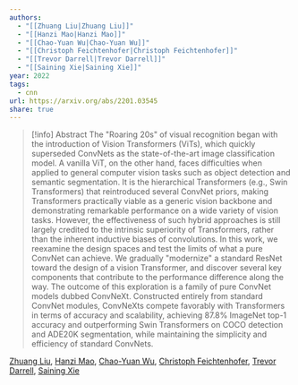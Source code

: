 ```yaml
---
authors:
  - "[[Zhuang Liu|Zhuang Liu]]"
  - "[[Hanzi Mao|Hanzi Mao]]"
  - "[[Chao-Yuan Wu|Chao-Yuan Wu]]"
  - "[[Christoph Feichtenhofer|Christoph Feichtenhofer]]"
  - "[[Trevor Darrell|Trevor Darrell]]"
  - "[[Saining Xie|Saining Xie]]"
year: 2022
tags:
  - cnn
url: https://arxiv.org/abs/2201.03545
share: true
---
```

> [!info] Abstract
> The "Roaring 20s" of visual recognition began with the introduction of Vision Transformers (ViTs), which quickly superseded ConvNets as the state-of-the-art image classification model. A vanilla ViT, on the other hand, faces difficulties when applied to general computer vision tasks such as object detection and semantic segmentation. It is the hierarchical Transformers (e.g., Swin Transformers) that reintroduced several ConvNet priors, making Transformers practically viable as a generic vision backbone and demonstrating remarkable performance on a wide variety of vision tasks. However, the effectiveness of such hybrid approaches is still largely credited to the intrinsic superiority of Transformers, rather than the inherent inductive biases of convolutions. In this work, we reexamine the design spaces and test the limits of what a pure ConvNet can achieve. We gradually "modernize" a standard ResNet toward the design of a vision Transformer, and discover several key components that contribute to the performance difference along the way. The outcome of this exploration is a family of pure ConvNet models dubbed ConvNeXt. Constructed entirely from standard ConvNet modules, ConvNeXts compete favorably with Transformers in terms of accuracy and scalability, achieving 87.8% ImageNet top-1 accuracy and outperforming Swin Transformers on COCO detection and ADE20K segmentation, while maintaining the simplicity and efficiency of standard ConvNets.

[Zhuang Liu](https://arxiv.org/search/cs?searchtype=author&query=Liu,+Z), [Hanzi Mao](https://arxiv.org/search/cs?searchtype=author&query=Mao,+H), [Chao-Yuan Wu](https://arxiv.org/search/cs?searchtype=author&query=Wu,+C), [Christoph Feichtenhofer](https://arxiv.org/search/cs?searchtype=author&query=Feichtenhofer,+C), [Trevor Darrell](https://arxiv.org/search/cs?searchtype=author&query=Darrell,+T), [Saining Xie](https://arxiv.org/search/cs?searchtype=author&query=Xie,+S)